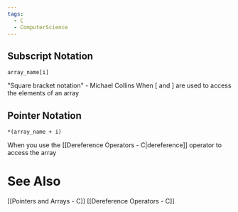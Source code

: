 ```yaml
---
tags:
  - C
  - ComputerScience
---
```


## Subscript Notation
`array_name[i]`

"Square bracket notation" - Michael Collins
When \[ and \] are used to access the elements of an array


## Pointer Notation
`*(array_name + i)`

When you use the [[Dereference Operators - C|dereference]] operator to access the array

# See Also
[[Pointers and Arrays - C]]
[[Dereference Operators - C]]